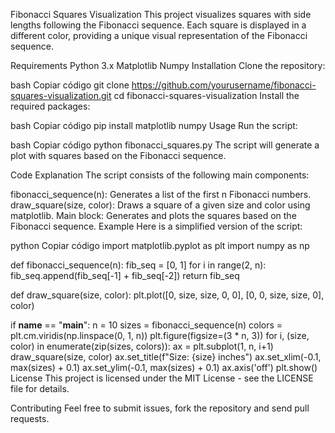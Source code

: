 Fibonacci Squares Visualization
This project visualizes squares with side lengths following the Fibonacci sequence. Each square is displayed in a different color, providing a unique visual representation of the Fibonacci sequence.

Requirements
Python 3.x
Matplotlib
Numpy
Installation
Clone the repository:

bash
Copiar código
git clone https://github.com/yourusername/fibonacci-squares-visualization.git
cd fibonacci-squares-visualization
Install the required packages:

bash
Copiar código
pip install matplotlib numpy
Usage
Run the script:

bash
Copiar código
python fibonacci_squares.py
The script will generate a plot with squares based on the Fibonacci sequence.

Code Explanation
The script consists of the following main components:

fibonacci_sequence(n): Generates a list of the first n Fibonacci numbers.
draw_square(size, color): Draws a square of a given size and color using matplotlib.
Main block: Generates and plots the squares based on the Fibonacci sequence.
Example
Here is a simplified version of the script:

python
Copiar código
import matplotlib.pyplot as plt
import numpy as np

def fibonacci_sequence(n):
    fib_seq = [0, 1]
    for i in range(2, n):
        fib_seq.append(fib_seq[-1] + fib_seq[-2])
    return fib_seq

def draw_square(size, color):
    plt.plot([0, size, size, 0, 0], [0, 0, size, size, 0], color)

if __name__ == "__main__":
    n = 10
    sizes = fibonacci_sequence(n)
    colors = plt.cm.viridis(np.linspace(0, 1, n))
    plt.figure(figsize=(3 * n, 3))
    for i, (size, color) in enumerate(zip(sizes, colors)):
        ax = plt.subplot(1, n, i+1)
        draw_square(size, color)
        ax.set_title(f"Size: {size} inches")
        ax.set_xlim(-0.1, max(sizes) + 0.1)
        ax.set_ylim(-0.1, max(sizes) + 0.1)
        ax.axis('off')
    plt.show()
License
This project is licensed under the MIT License - see the LICENSE file for details.

Contributing
Feel free to submit issues, fork the repository and send pull requests.
